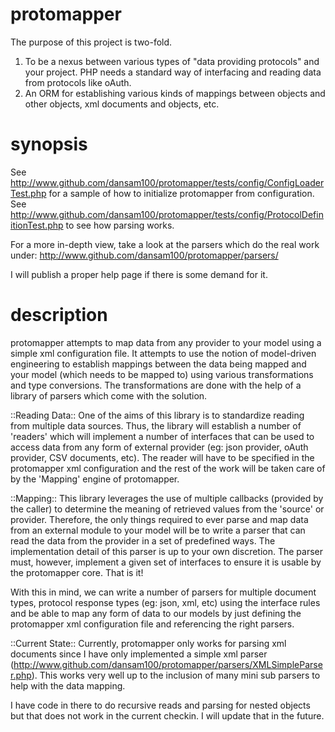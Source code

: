 protomapper
===========

The purpose of this project is two-fold.
1. To be a nexus between various types of "data providing protocols" and your project. PHP needs a standard way of interfacing and reading data from protocols like oAuth.  
2. An ORM for establishing various kinds of mappings between objects and other objects, xml documents and objects, etc.

synopsis
==========
See http://www.github.com/dansam100/protomapper/tests/config/ConfigLoaderTest.php for a sample of how to initialize protomapper from configuration.
See http://www.github.com/dansam100/protomapper/tests/config/ProtocolDefinitionTest.php to see how parsing works.

For a more in-depth view, take a look at the parsers which do the real work under: http://www.github.com/dansam100/protomapper/parsers/

I will publish a proper help page if there is some demand for it.

description
=============
protomapper attempts to map data from any provider to your model using a simple xml configuration file. It attempts to use the notion of model-driven engineering to establish mappings
between the data being mapped and your model (which needs to be mapped to) using various transformations and type conversions. The transformations are done with the help of a library of parsers which come with the solution.

::Reading Data::
One of the aims of this library is to standardize reading from multiple data sources. Thus, the library will establish a number of 'readers' which will implement a number of interfaces that can be used to access data from
any form of external provider (eg: json provider, oAuth provider, CSV documents, etc). The reader will have to be specified in the protomapper xml configuration and the rest of the work will be taken care of by the 'Mapping'
engine of protomapper. 

::Mapping::
This library leverages the use of multiple callbacks (provided by the caller) to determine the meaning of retrieved values from the 'source' or provider. Therefore, the only things required to ever parse and map data from an external module to
your model will be to write a parser that can read the data from the provider in a set of predefined ways. The implementation detail of this parser is up to your own discretion. The parser must, however, implement a given
set of interfaces to ensure it is usable by the protomapper core. That is it!

With this in mind, we can write a number of parsers for multiple document types, protocol response types (eg: json, xml, etc) using the interface rules and be able to map any form of data to our models by just defining the
protomapper xml configuration file and referencing the right parsers.

::Current State::
Currently, protomapper only works for parsing xml documents since I have only implemented a simple xml parser (http://www.github.com/dansam100/protomapper/parsers/XMLSimpleParser.php).
This works very well up to the inclusion of many mini sub parsers to help with the data mapping.

I have code in there to do recursive reads and parsing for nested objects but that does not work in the current checkin. I will update that in the future.
